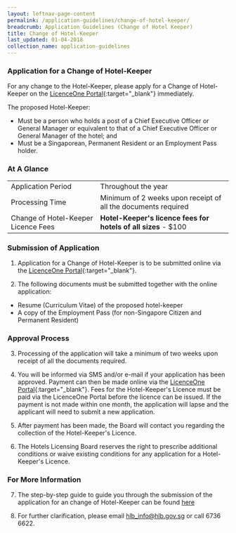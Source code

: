 ```yaml
---
layout: leftnav-page-content
permalink: /application-guidelines/change-of-hotel-keeper/
breadcrumb: Application Guidelines (Change of Hotel Keeper) 
title: Change of Hotel-Keeper
last_updated: 01-04-2018
collection_name: application-guidelines
---
```


### **Application for a Change of Hotel-Keeper**

For any change to the Hotel-Keeper, please apply for a Change of Hotel-Keeper on the [LicenceOne Portal](https://licence1.business.gov.sg){:target="_blank"} immediately.

The proposed Hotel-Keeper:
* Must be a person who holds a post of a Chief Executive Officer or General Manager or equivalent to that of a Chief Executive Officer or General Manager of the hotel; and 
* Must be a Singaporean, Permanent Resident or an Employment Pass holder. 

### **At A Glance**

<table class="table-v">
  <tr>
    <td>Application Period</td>
    <td> Throughout the year</td> 
  </tr>
  <tr>
    <td>Processing Time</td>
    <td>Minimum of 2 weeks upon receipt of all the documents required</td>
  </tr>
  <tr>
    <td>Change of Hotel-Keeper Licence Fees</td>
    <td><b>Hotel-Keeper's licence fees for hotels of all sizes</b> - $100</td>
  </tr>
</table>

### **Submission of Application**

1. Application for a Change of Hotel-Keeper is to be submitted online via the [LicenceOne Portal](https://licence1.business.gov.sg){:target="_blank"}.

2. The following documents must be submitted together with the online application:
* Resume (Curriculum Vitae) of the proposed hotel-keeper
* A copy of the Employment Pass (for non-Singapore Citizen and Permanent Resident)


### **Approval Process**

3. Processing of the application will take a minimum of two weeks upon receipt of all the documents required. 

4. You will be informed via SMS and/or e-mail if your application has been approved. Payment can then be made online via the [LicenceOne Portal](https://licence1.business.gov.sg){:target="_blank"}. Fees for the Hotel-Keeper's Licence must be paid via the LicenceOne Portal before the licence can be issued. If the payment is not made within one month, the application will lapse and the applicant will need to submit a new application. 

5. After payment has been made, the Board will contact you regarding the collection of the Hotel-Keeper's Licence. 

6. The Hotels Licensing Board reserves the right to prescribe additional conditions or waive existing conditions for any application for a Hotel-Keeper's Licence.

### **For More Information**

7. The step-by-step guide to guide you through the submission of the application for an change of Hotel-Keeper can be found [here]({{site.baseurl}}/files/resources/guides/guide-amendment-of-licence.pdf)

8. For further clarification, please email [hlb_info@hlb.gov.sg](mailto:hlb_info@hlb.gov.sg) or call 6736 6622.
